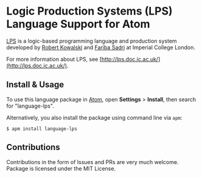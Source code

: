 # Logic Production Systems (LPS) Language Support for Atom

[LPS](http://lps.doc.ic.ac.uk/) is a logic-based programming language and production system developed by [Robert Kowalski](https://www.doc.ic.ac.uk/~rak/) and [Fariba Sadri](https://www.doc.ic.ac.uk/~fs/) at Imperial College London. 

For more information about LPS, see [http://lps.doc.ic.ac.uk/](http://lps.doc.ic.ac.uk/).

## Install & Usage

To use this language package in [Atom](https://atom.io), open **Settings** > **Install**, then search for "language-lps".

Alternatively, you also install the package using command line via `apm`:

    $ apm install language-lps

## Contributions

Contributions in the form of Issues and PRs are very much welcome. Package is licensed under the MIT License.